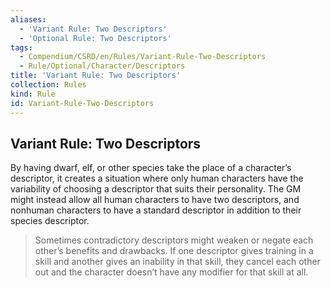 ```yaml
---
aliases:
  - 'Variant Rule: Two Descriptors'
  - 'Optional Rule: Two Descriptors'
tags:
  - Compendium/CSRD/en/Rules/Variant-Rule-Two-Descriptors
  - Rule/Optional/Character/Descriptors
title: 'Variant Rule: Two Descriptors'
collection: Rules
kind: Rule
id: Variant-Rule-Two-Descriptors
---
```

## Variant Rule: Two Descriptors  
By having dwarf, elf, or other species take the place of a character’s descriptor, it creates a situation where only human characters have the variability of choosing a descriptor that suits their personality. The GM might instead allow all human characters to have two descriptors, and nonhuman characters to have a standard descriptor in addition to their species descriptor.  
  
>Sometimes contradictory descriptors might weaken or negate each other’s benefits and drawbacks. If one descriptor gives training in a skill and another gives an inability in that skill, they cancel each other out and the character doesn’t have any modifier for that skill at all.  
